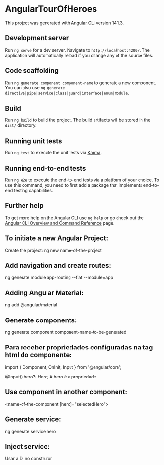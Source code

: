 # AngularTourOfHeroes

This project was generated with [Angular CLI](https://github.com/angular/angular-cli) version 14.1.3.

## Development server

Run `ng serve` for a dev server. Navigate to `http://localhost:4200/`. The application will automatically reload if you change any of the source files.

## Code scaffolding

Run `ng generate component component-name` to generate a new component. You can also use `ng generate directive|pipe|service|class|guard|interface|enum|module`.

## Build

Run `ng build` to build the project. The build artifacts will be stored in the `dist/` directory.

## Running unit tests

Run `ng test` to execute the unit tests via [Karma](https://karma-runner.github.io).

## Running end-to-end tests

Run `ng e2e` to execute the end-to-end tests via a platform of your choice. To use this command, you need to first add a package that implements end-to-end testing capabilities.

## Further help

To get more help on the Angular CLI use `ng help` or go check out the [Angular CLI Overview and Command Reference](https://angular.io/cli) page.

## To initiate a new Angular Project:
Create the project:
ng new name-of-the-project

## Add navigation and create routes:
ng generate module app-routing --flat --module=app

## Adding Angular Material:
ng add @angular/material

## Generate components:
ng generate component component-name-to-be-generated

## Para receber propriedades configuradas na tag html do componente:
import { Component, OnInit, Input } from '@angular/core';

@Input() hero?: Hero; # hero é a propriedade

## Use component in another component:
<name-of-the-component [hero]="selectedHero"></name-of-the-component>

## Generate service:
ng generate service hero

## Inject service:
Usar a DI no construtor


